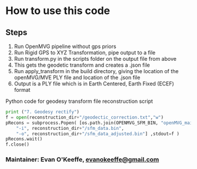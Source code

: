 # How to use this code

## Steps
1. Run OpenMVG pipeline without gps priors
2. Run Rigid GPS to XYZ Transformation, pipe output to a file
3. Run transform.py in the scripts folder on the output file from above
4. This gets the geodetic transform and creates a .json file
5. Run apply_transform in the build directory, giving the location of the openMVG/MVE PLY file and location of the .json file
6. Output is a PLY file which is in Earth Centered, Earth Fixed (ECEF) format 


 Python code for geodesy transform file reconstruction script</h2>
```python
print ("7. Geodesy rectify")
f = open(reconstruction_dir+"/geodectic_correction.txt","w")
pRecons = subprocess.Popen( [os.path.join(OPENMVG_SFM_BIN, "openMVG_main_geodesy_registration_to_gps_position"),
    "-i", reconstruction_dir+"/sfm_data.bin",
    "-o", reconstruction_dir+"/sfm_data_adjusted.bin"] ,stdout=f )
pRecons.wait()
f.close()
```


### Maintainer: Evan O'Keeffe, evanokeeffe@gmail.com
